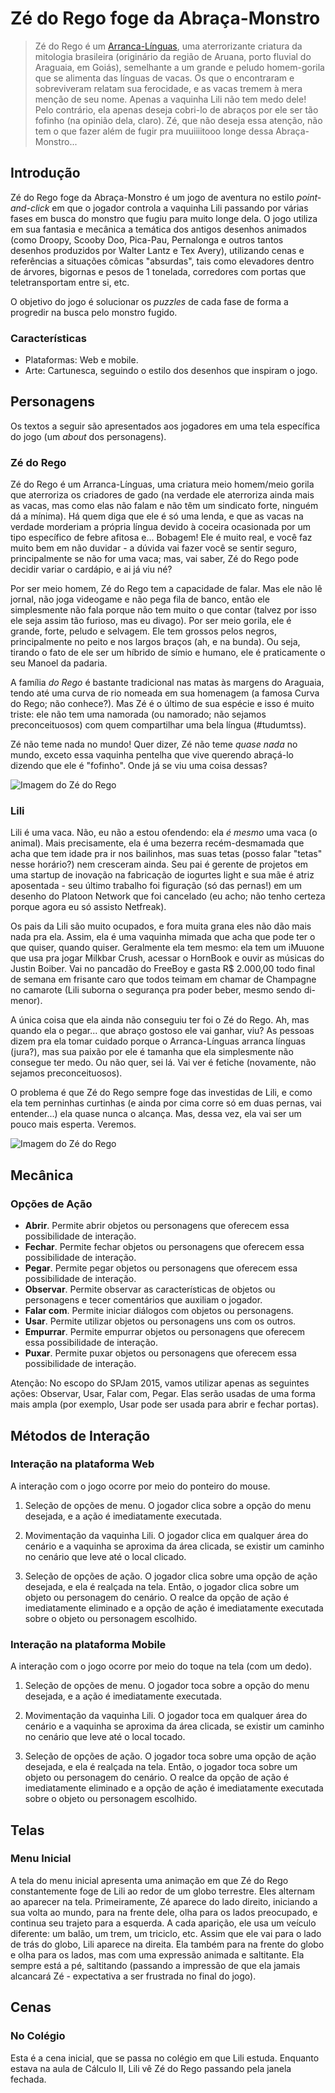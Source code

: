 # Zé do Rego foge da Abraça-Monstro

> Zé do Rego é um [Arranca-Línguas](http://www.consciencia.org/lenda-do-arranca-lingua-folclore-brasileiro), uma aterrorizante criatura da mitologia brasileira (originário da região de Aruana, porto fluvial do Araguaia, em Goiás), semelhante a um grande e peludo homem-gorila que se alimenta das línguas de vacas. Os que o encontraram e sobreviveram relatam sua ferocidade, e as vacas tremem à mera menção de seu nome. Apenas a vaquinha Lili não tem medo dele! Pelo contrário, ela apenas deseja cobri-lo de abraços por ele ser tão fofinho (na opinião dela, claro). Zé, que não deseja essa atenção, não tem o que fazer além de fugir pra muuiiiitooo longe dessa Abraça-Monstro...

## Introdução

Zé do Rego foge da Abraça-Monstro é um jogo de aventura no estilo *point-and-click* em que o jogador controla a vaquinha Lili passando por várias fases em busca do monstro que fugiu para muito longe dela. O jogo utiliza em sua fantasia e mecânica a temática dos antigos desenhos animados (como Droopy, Scooby Doo, Pica-Pau, Pernalonga e outros tantos desenhos produzidos por Walter Lantz e Tex Avery), utilizando cenas e referências a situações cômicas "absurdas", tais como elevadores dentro de árvores, bigornas e pesos de 1 tonelada, corredores com portas que teletransportam entre si, etc.

O objetivo do jogo é solucionar os *puzzles* de cada fase de forma a progredir na busca pelo monstro fugido.

### Características

* Plataformas: Web e mobile.
* Arte: Cartunesca, seguindo o estilo dos desenhos que inspiram o jogo.

## Personagens

Os textos a seguir são apresentados aos jogadores em uma tela específica do jogo (um *about* dos personagens).

### Zé do Rego

Zé do Rego é um Arranca-Línguas, uma criatura meio homem/meio gorila que aterroriza os criadores de gado (na verdade ele aterroriza ainda mais as vacas, mas como elas não falam e não têm um sindicato forte, ninguém dá a mínima). Há quem diga que ele é só uma lenda, e que as vacas na verdade morderiam a própria língua devido à coceira ocasionada por um tipo específico de febre afitosa e... Bobagem! Ele é muito real, e você faz muito bem em não duvidar - a dúvida  vai fazer você se sentir seguro, principalmente se não for uma vaca; mas, vai saber, Zé do Rego pode decidir variar o cardápio, e ai já viu né?

Por ser meio homem, Zé do Rego tem a capacidade de falar. Mas ele não lê jornal, não joga videogame e não pega fila de banco, então ele simplesmente não fala porque não tem muito o que contar (talvez por isso ele seja assim tão furioso, mas eu divago). Por ser meio gorila, ele é grande, forte, peludo e selvagem. Ele tem grossos pelos negros, principalmente no peito e nos largos braços (ah, e na bunda). Ou seja, tirando o fato de ele ser um híbrido de símio e humano, ele é praticamente o seu Manoel da padaria.

A família *do Rego* é bastante tradicional nas matas às margens do Araguaia, tendo até uma curva de rio nomeada em sua homenagem (a famosa Curva do Rego; não conhece?). Mas Zé é o último de sua espécie e isso é muito triste: ele não tem uma namorada (ou namorado; não sejamos preconceituosos) com quem compartilhar uma bela língua (#tudumtss).

Zé não teme nada no mundo! Quer dizer, Zé não teme *quase nada* no mundo, exceto essa vaquinha pentelha que vive querendo abraçá-lo dizendo que ele é "fofinho". Onde já se viu uma coisa dessas?

![Imagem do Zé do Rego](Imagens/Ze-do-Rego.png)

### Lili

Lili é uma vaca. Não, eu não a estou ofendendo: ela *é mesmo* uma vaca (o animal). Mais precisamente, ela é uma bezerra recém-desmamada que acha que tem idade pra ir nos bailinhos, mas suas tetas (posso falar "tetas" nesse horário?) nem cresceram ainda. Seu pai é gerente de projetos em uma startup de inovação na fabricação de iogurtes light e sua mãe é atriz aposentada - seu último trabalho foi figuração (só das pernas!) em um desenho do Platoon Network que foi cancelado (eu acho; não tenho certeza porque agora eu só assisto Netfreak).

Os pais da Lili são muito ocupados, e fora muita grana eles não dão mais nada pra ela. Assim, ela é uma vaquinha mimada que acha que pode ter o que quiser, quando quiser. Geralmente ela tem mesmo: ela tem um iMuuone que usa pra jogar Milkbar Crush, acessar o HornBook e ouvir as músicas do Justin Boiber. Vai no pancadão do FreeBoy e gasta R$ 2.000,00 todo final de semana em frisante caro que todos teimam em chamar de Champagne no camarote (Lili suborna o segurança pra poder beber, mesmo sendo di-menor).

A única coisa que ela ainda não conseguiu ter foi o Zé do Rego. Ah, mas quando ela o pegar... que abraço gostoso ele vai ganhar, viu? As pessoas dizem pra ela tomar cuidado porque o Arranca-Línguas arranca línguas (jura?), mas sua paixão por ele é tamanha que ela simplesmente não consegue ter medo. Ou não quer, sei lá. Vai ver é fetiche (novamente, não sejamos preconceituosos).

O problema é que Zé do Rego sempre foge das investidas de Lili, e como ela tem perninhas curtinhas (e ainda por cima corre só em duas pernas, vai entender...) ela quase nunca o alcança. Mas, dessa vez, ela vai ser um pouco mais esperta. Veremos.

![Imagem do Zé do Rego](Imagens/Lili.png)

## Mecânica

### Opções de Ação

* **Abrir**. Permite abrir objetos ou personagens que oferecem essa possibilidade de interação.
* **Fechar**. Permite fechar objetos ou personagens que oferecem essa possibilidade de interação.
* **Pegar**. Permite pegar objetos ou personagens que oferecem essa possibilidade de interação.
* **Observar**. Permite observar as características de objetos ou personagens e tecer comentários que auxiliam o jogador.
* **Falar com**. Permite iniciar diálogos com objetos ou personagens.
* **Usar**. Permite utilizar objetos ou personagens uns com os outros.
* **Empurrar**. Permite empurrar objetos ou personagens que oferecem essa possibilidade de interação.
* **Puxar**. Permite puxar objetos ou personagens que oferecem essa possibilidade de interação.

Atenção: No escopo do SPJam 2015, vamos utilizar apenas as seguintes ações: Observar, Usar, Falar com, Pegar. Elas serão usadas de uma forma mais ampla (por exemplo, Usar pode ser usada para abrir e fechar portas).

## Métodos de Interação

### Interação na plataforma Web

A interação com o jogo ocorre por meio do ponteiro do mouse.

1. Seleção de opções de menu. O jogador clica sobre a opção do menu desejada, e a ação é imediatamente executada.

2. Movimentação da vaquinha Lili. O jogador clica em qualquer área do cenário e a vaquinha se aproxima da área clicada, se existir um caminho no cenário que leve até o local clicado.

3. Seleção de opções de ação. O jogador clica sobre uma opção de ação desejada, e ela é realçada na tela. Então, o jogador clica sobre um objeto ou personagem do cenário. O realce da opção de ação é imediatamente eliminado e a opção de ação é imediatamente executada sobre o objeto ou personagem escolhido.

### Interação na plataforma Mobile

A interação com o jogo ocorre por meio do toque na tela (com um dedo).

1. Seleção de opções de menu. O jogador toca sobre a opção do menu desejada, e a ação é imediatamente executada.

2. Movimentação da vaquinha Lili. O jogador toca em qualquer área do cenário e a vaquinha se aproxima da área clicada, se existir um caminho no cenário que leve até o local tocado.

3. Seleção de opções de ação. O jogador toca sobre uma opção de ação desejada, e ela é realçada na tela. Então, o jogador toca sobre um objeto ou personagem do cenário. O realce da opção de ação é imediatamente eliminado e a opção de ação é imediatamente executada sobre o objeto ou personagem escolhido.

## Telas

### Menu Inicial

A tela do menu inicial apresenta uma animação em que Zé do Rego constantemente foge de Lili ao redor de um globo terrestre. Eles alternam ao aparecer na tela. Primeiramente, Zé aparece do lado direito, iniciando a sua volta ao mundo, para na frente dele, olha para os lados preocupado, e continua seu trajeto para a esquerda. A cada aparição, ele usa um veículo diferente: um balão, um trem, um triciclo, etc. Assim que ele vai para o lado de trás do globo, Lili aparece na direita. Ela também para  na frente do globo e olha para os lados, mas com uma expressão animada e saltitante. Ela sempre está a pé, saltitando (passando a impressão de que ela jamais alcancará Zé - expectativa a ser frustrada no final do jogo).

## Cenas

### No Colégio

Esta é a cena inicial, que se passa no colégio em que Lili estuda. Enquanto estava na aula de Cálculo II, Lili vê Zé do Rego passando pela janela fechada. 